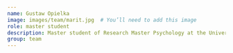 ```yaml
---
name: Gustaw Opielka
image: images/team/marit.jpg  # You’ll need to add this image
role: master student
description: Master student of Research Master Psychology at the University of Amsterdam
group: team
---
```


